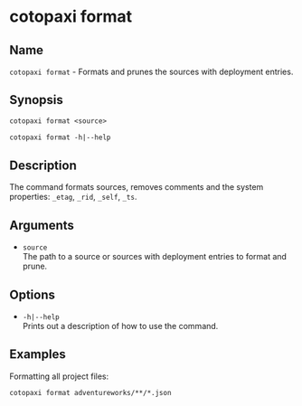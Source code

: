 # cotopaxi format

<p />

## Name

<p />

`cotopaxi format` - Formats and prunes the sources with deployment entries.

<p />

## Synopsis

<p />

```txt
cotopaxi format <source>

cotopaxi format -h|--help
```

<p />

## Description

<p />

The command formats sources, removes comments and the system properties: `_etag`, `_rid`, `_self`, `_ts`.

<p />

## Arguments

<p />

- `source`  
The path to a source or sources with deployment entries to format and prune.

<p />

## Options

<p />

- `-h|--help`  
Prints out a description of how to use the command.

<p />

## Examples

<p />

Formatting all project files:

<p />

```txt
cotopaxi format adventureworks/**/*.json
```
